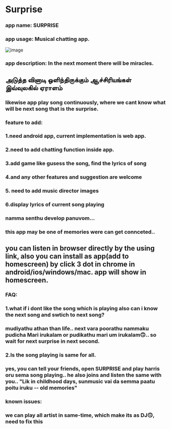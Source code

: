 # Surprise

### app name: SURPRISE
### app usage: Musical chatting app.
![image](https://github.com/surprise010/SURPRISE/assets/159679581/27abd09a-2821-44ad-bf5e-67001a08ce6a)

### app description: In the next moment there will be miracles.
## அடுத்த வினாடி ஒளிந்திருக்கும் ஆச்சிரியங்கள் இவ்வுலகில் ஏராளம்
### likewise app play song continuously, where we cant know what will be next song that is the surprise.

### feature to add:
### 1.need android app, current implementation is web app.
### 2.need to add chatting function inside app.
### 3.add game like gusess the song, find the lyrics of song
### 4.and any other features and suggestion are welcome
### 5. need to add music director images
### 6.display lyrics of current song playing

### namma senthu develop panuvom...
### this app may be one of memories were can get connceted..

## you can listen in browser directly by the using link, also you can install as app(add to homescreen) by click 3 dot in chrome in android/ios/windows/mac. app will show in homescreen.

### FAQ:
### 1.what if i dont like the song which is playing also can i know the next song and swtich to next song?
### mudiyathu athan than life.. next vara poorathu nammaku pudicha Mari irukalam or pudikathu mari um irukalam🙃.. so wait for next surprise in next second.

### 2.Is the song playing is same for all.
### yes, you can tell your friends, open SURPRISE and play harris oru sema song playing.. he also joins and listen the same with you.. "Lik in childhood days, sunmusic vai da semma paatu poitu iruku -- old memories"

### known issues:
### we can play all artist in same-time, which make its as DJ🙃, need to fix this  

